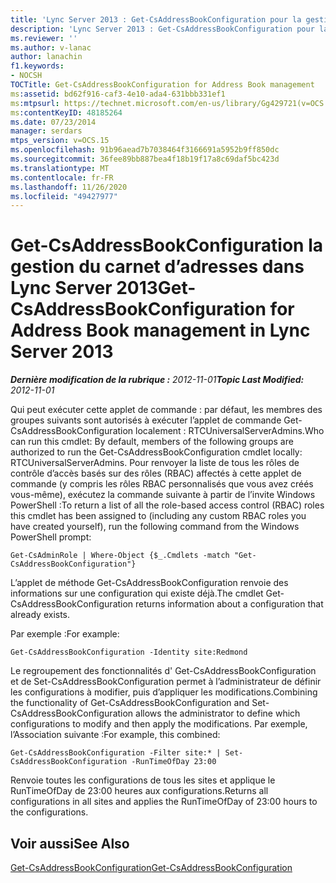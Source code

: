 ```yaml
---
title: 'Lync Server 2013 : Get-CsAddressBookConfiguration pour la gestion du carnet d’adresses'
description: 'Lync Server 2013 : Get-CsAddressBookConfiguration pour la gestion du carnet d’adresses.'
ms.reviewer: ''
ms.author: v-lanac
author: lanachin
f1.keywords:
- NOCSH
TOCTitle: Get-CsAddressBookConfiguration for Address Book management
ms:assetid: bd62f916-caf3-4e10-ada4-631bbb331ef1
ms:mtpsurl: https://technet.microsoft.com/en-us/library/Gg429721(v=OCS.15)
ms:contentKeyID: 48185264
ms.date: 07/23/2014
manager: serdars
mtps_version: v=OCS.15
ms.openlocfilehash: 91b96aead7b7038464f3166691a5952b9ff850dc
ms.sourcegitcommit: 36fee89bb887bea4f18b19f17a8c69daf5bc423d
ms.translationtype: MT
ms.contentlocale: fr-FR
ms.lasthandoff: 11/26/2020
ms.locfileid: "49427977"
---
```

# <a name="get-csaddressbookconfiguration-for-address-book-management-in-lync-server-2013"></a><span data-ttu-id="6ef22-103">Get-CsAddressBookConfiguration la gestion du carnet d’adresses dans Lync Server 2013</span><span class="sxs-lookup"><span data-stu-id="6ef22-103">Get-CsAddressBookConfiguration for Address Book management in Lync Server 2013</span></span>

<div data-xmlns="http://www.w3.org/1999/xhtml">

<div class="topic" data-xmlns="http://www.w3.org/1999/xhtml" data-msxsl="urn:schemas-microsoft-com:xslt" data-cs="https://msdn.microsoft.com/">

<div data-asp="https://msdn2.microsoft.com/asp">



</div>

<div id="mainSection">

<div id="mainBody"><span data-ttu-id="6ef22-104">

<span> </span></span><span class="sxs-lookup"><span data-stu-id="6ef22-104">

<span> </span></span></span>

<span data-ttu-id="6ef22-105">_**Dernière modification de la rubrique :** 2012-11-01_</span><span class="sxs-lookup"><span data-stu-id="6ef22-105">_**Topic Last Modified:** 2012-11-01_</span></span>

<span data-ttu-id="6ef22-106">Qui peut exécuter cette applet de commande : par défaut, les membres des groupes suivants sont autorisés à exécuter l’applet de commande Get-CsAddressBookConfiguration localement : RTCUniversalServerAdmins.</span><span class="sxs-lookup"><span data-stu-id="6ef22-106">Who can run this cmdlet: By default, members of the following groups are authorized to run the Get-CsAddressBookConfiguration cmdlet locally: RTCUniversalServerAdmins.</span></span> <span data-ttu-id="6ef22-107">Pour renvoyer la liste de tous les rôles de contrôle d’accès basés sur des rôles (RBAC) affectés à cette applet de commande (y compris les rôles RBAC personnalisés que vous avez créés vous-même), exécutez la commande suivante à partir de l’invite Windows PowerShell :</span><span class="sxs-lookup"><span data-stu-id="6ef22-107">To return a list of all the role-based access control (RBAC) roles this cmdlet has been assigned to (including any custom RBAC roles you have created yourself), run the following command from the Windows PowerShell prompt:</span></span>

    Get-CsAdminRole | Where-Object {$_.Cmdlets -match "Get-CsAddressBookConfiguration"}

<span data-ttu-id="6ef22-108">L’applet de méthode Get-CsAddressBookConfiguration renvoie des informations sur une configuration qui existe déjà.</span><span class="sxs-lookup"><span data-stu-id="6ef22-108">The cmdlet Get-CsAddressBookConfiguration returns information about a configuration that already exists.</span></span>

<span data-ttu-id="6ef22-109">Par exemple :</span><span class="sxs-lookup"><span data-stu-id="6ef22-109">For example:</span></span>

    Get-CsAddressBookConfiguration -Identity site:Redmond

<span data-ttu-id="6ef22-110">Le regroupement des fonctionnalités d' Get-CsAddressBookConfiguration et de Set-CsAddressBookConfiguration permet à l’administrateur de définir les configurations à modifier, puis d’appliquer les modifications.</span><span class="sxs-lookup"><span data-stu-id="6ef22-110">Combining the functionality of Get-CsAddressBookConfiguration and Set-CsAddressBookConfiguration allows the administrator to define which configurations to modify and then apply the modifications.</span></span> <span data-ttu-id="6ef22-111">Par exemple, l’Association suivante :</span><span class="sxs-lookup"><span data-stu-id="6ef22-111">For example, this combined:</span></span>

    Get-CsAddressBookConfiguration -Filter site:* | Set-CsAddressBookConfiguration -RunTimeOfDay 23:00

<span data-ttu-id="6ef22-112">Renvoie toutes les configurations de tous les sites et applique le RunTimeOfDay de 23:00 heures aux configurations.</span><span class="sxs-lookup"><span data-stu-id="6ef22-112">Returns all configurations in all sites and applies the RunTimeOfDay of 23:00 hours to the configurations.</span></span>

<div>

## <a name="see-also"></a><span data-ttu-id="6ef22-113">Voir aussi</span><span class="sxs-lookup"><span data-stu-id="6ef22-113">See Also</span></span>


[<span data-ttu-id="6ef22-114">Get-CsAddressBookConfiguration</span><span class="sxs-lookup"><span data-stu-id="6ef22-114">Get-CsAddressBookConfiguration</span></span>](https://docs.microsoft.com/powershell/module/skype/Get-CsAddressBookConfiguration)  
  

<span data-ttu-id="6ef22-115"></div>

</div>

<span> </span>

</div>

</div>

</span><span class="sxs-lookup"><span data-stu-id="6ef22-115"></div>

</div>

<span> </span>

</div>

</div>

</span></span></div>

